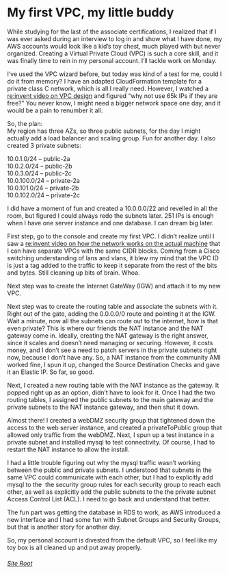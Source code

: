 My first VPC, my little buddy
=============================

While studying for the last of the associate certifications, I realized that if I was ever asked during an interview to log in and show what I have done, my AWS accounts would look like a kid’s toy chest, much played with but never organized. Creating a Virtual Private Cloud (VPC) is such a core skill, and it was finally time to rein in my personal account. I’ll tackle work on Monday.

I’ve used the VPC wizard before, but today was kind of a test for me, could I do it from memory? I have an adapted CloudFormation template for a private class C network, which is all I really need. However, I watched a [re:invent video on VPC design](https://www.youtube.com/watch?v=3Gv47NASmU4&t=3239s) and figured “why not use 65k IPs if they are free?” You never know, I might need a bigger network space one day, and it would be a pain to renumber it all.

So, the plan:  
My region has three AZs, so three public subnets, for the day I might actually add a load balancer and scaling group. Fun for another day. I also created 3 private subnets:

10.0.1.0/24 – public-2a  
10.0.2.0/24 – public-2b  
10.0.3.0/24 – public-2c  
10.0.100.0/24 – private-2a  
10.0.101.0/24 – private-2b  
10.0.102.0/24 – private-2c

I did have a moment of fun and created a 10.0.0.0/22 and revelled in all the room, but figured I could always redo the subnets later. 251 IPs is enough when I have one server instance and one database. I can dream big later.

First step, go to the console and create my first VPC. I didn’t realize until I saw a [re:invent video on how the network works on the actual machine](https://www.youtube.com/watch?v=St3SE4LWhKo&t=1807s) that I can have separate VPCs with the same CIDR blocks. Coming from a Cisco switching understanding of lans and vlans, it blew my mind that the VPC ID is just a tag added to the traffic to keep it separate from the rest of the bits and bytes. Still cleaning up bits of brain. Whoa.

Next step was to create the Internet GateWay (IGW) and attach it to my new VPC.

Next step was to create the routing table and associate the subnets with it. Right out of the gate, adding the 0.0.0.0/0 route and pointing it at the IGW. Wait a minute, now all the subnets can route out to the internet, how is that even private? This is where our friends the NAT instance and the NAT gateway come in. Ideally, creating the NAT gateway is the right answer, since it scales and doesn’t need managing or securing. However, it costs money, and I don’t see a need to patch servers in the private subnets right now, because I don’t have any. So, a NAT instance from the community AMI worked fine, I spun it up, changed the Source Destination Checks and gave it an Elastic IP. So far, so good.

Next, I created a new routing table with the NAT instance as the gateway. It popped right up as an option, didn’t have to look for it. Once I had the two routing tables, I assigned the public subnets to the main gateway and the private subnets to the NAT instance gateway, and then shut it down.

Almost there! I created a webDMZ security group that tightened down the access to the web server instance, and created a privateToPublic group that allowed only traffic from the webDMZ. Next, I spun up a test instance in a private subnet and installed mysql to test connectivity. Of course, I had to restart the NAT instance to allow the install.

I had a little trouble figuring out why the mysql traffic wasn’t working between the public and private subnets. I understood that subnets in the same VPC could communicate with each other, but I had to explicitly add mysql to the  the security group rules for each security group to reach each other, as well as explicitly add the public subnets to the the private subnet Access Control List (ACL). I need to go back and understand that better.

The fun part was getting the database in RDS to work, as AWS introduced a new interface and I had some fun with Subnet Groups and Security Groups, but that is another story for another day.

So, my personal account is divested from the default VPC, so I feel like my toy box is all cleaned up and put away properly.


###### [Site Root](https://linuxlsr.github.io/soops_site/)